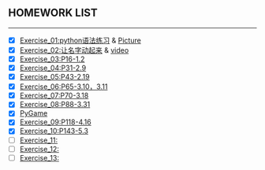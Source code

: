 ## HOMEWORK LIST
------
- [x] [Exercise_01:python语法练习](https://github.com/xuhongyu123/compuational_physics_N2015301020112/blob/master/untitled0.py) & [Picture](https://github.com/xuhongyu123/compuational_physics_N2015301020112/blob/master/%E6%8D%95%E8%8E%B7.PNG)    
- [x] [Exercise_02:让名字动起来](https://github.com/xuhongyu123/computational_physics_2015301020112/blob/master/%E5%8A%A8%E8%B5%B7%E6%9D%A5.py) & [video](https://github.com/xuhongyu123/computational_physics_2015301020112/blob/master/D__study_C_anaconda_python.exe%202017_9_21%202_10_03.mp4)
- [x] [Exercise_03:P16-1.2](http://note.youdao.com/noteshare?id=823336efb9dfd9d367a87a579f1893a1) 
- [x] [Exercise_04:P31-2.9](http://note.youdao.com/noteshare?id=c2c024df1f38d88de84b97fc831889c5)
- [x] [Exercise_05:P43-2.19](http://note.youdao.com/noteshare?id=58f5cf4885518aba05d4b4cc176199c5)
- [x] [Exercise_06:P65-3.10，3.11](http://note.youdao.com/noteshare?id=99d80d036d13ff4b1b4513558cc75d04)
- [x] [Exercise_07:P70-3.18](http://note.youdao.com/noteshare?id=fcde64064d334ab5cd0da48442733ef4)
- [x] [Exercise_08:P88-3.31](https://github.com/xuhongyu123/computational_physics_2015301020112/blob/master/taiqiu.png?raw=true)
- [x] [PyGame](https://github.com/xuhongyu123/computational_physics_2015301020112/blob/master/pygame.zip)
- [x] [Exercise_09:P118-4.16](http://note.youdao.com/noteshare?id=bba185936a729e17c6a0afef00b63dd2)
- [X] [Exercise_10:P143-5.3](http://note.youdao.com/noteshare?id=cfefc3c36597f25c361b3d02b8d70e01)
- [ ] [Exercise_11:]()
- [ ] [Exercise_12:]()
- [ ] [Exercise_13:]()
